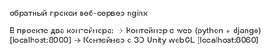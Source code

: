 обратный прокси веб-сервер nginx

В проекте два контейнера:
    -> Контейнер с web (python + django) [localhost:8000]
    -> Контейнер с 3D Unity webGL [localhost:8060]